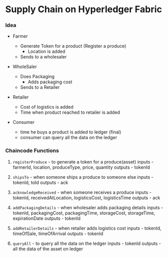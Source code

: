 # Supply Chain on Hyperledger Fabric

### Idea

- Farmer
	- Generate Token for a product (Register a produce)
		- Location is added
	- Sends to a wholesaler

- WholeSaler
	- Does Packaging
		- Adds packaging cost
	- Sends to a Retailer

- Retailer
	- Cost of logistics is added
	- Time when product reached to retailer is added

- Consumer
	- time he buys a product is added to ledger (final)
	- consumer can query all the data on the ledger


### Chaincode Functions

1.  `registerProduce` - to generate a token for a produce(asset)
    inputs - farmerId, location, produceType, price, quantity
    outputs - tokenId

2.  `shipsTo` - when someone ships a produce to someone else
    inputs - tokenId, toId
    outputs - ack

3. `acknowledgeReceived` - when someone receives a produce
    inputs - tokenId, receivedAtLocation, logisticsCost, logisticsTime
    outputs - ack

4. `addPackagingDetails` - when wholesaler adds packaging details
    inputs - tokenId, packagingCost, packagingTime, storageCost, storageTime, expirationDate
    outputs - tokenId

5. `addRetailerDetails` - when retailer adds logistics cost
    inputs - tokenId, timeOfSale, timeOfArrival
    outputs - tokenId

6. `queryAll` - to query all the data on the ledger
    inputs - tokenId
    outputs - all the data of the asset on ledger
